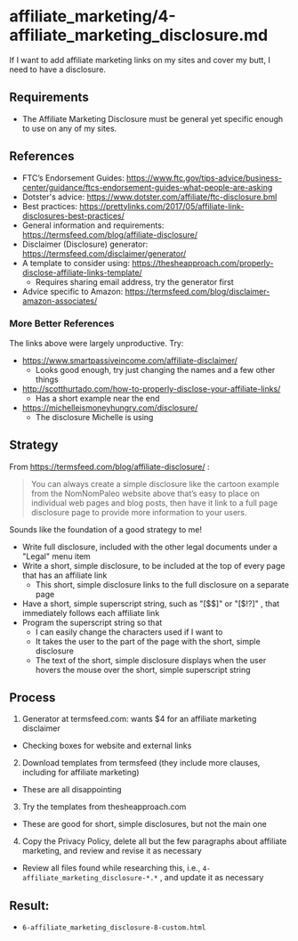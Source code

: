 
# affiliate_marketing/4-affiliate_marketing_disclosure.md

If I want to add affiliate marketing links on my sites and cover my butt, I need to have a disclosure.

## Requirements

- The Affiliate Marketing Disclosure must be general yet specific enough to use on any of my sites.

## References

- FTC’s Endorsement Guides: https://www.ftc.gov/tips-advice/business-center/guidance/ftcs-endorsement-guides-what-people-are-asking
- Dotster's advice: https://www.dotster.com/affiliate/ftc-disclosure.bml
- Best practices: https://prettylinks.com/2017/05/affiliate-link-disclosures-best-practices/
- General information and requirements: https://termsfeed.com/blog/affiliate-disclosure/
- Disclaimer (Disclosure) generator: https://termsfeed.com/disclaimer/generator/
- A template to consider using: https://thesheapproach.com/properly-disclose-affiliate-links-template/
  - Requires sharing email address, try the generator first
- Advice specific to Amazon: https://termsfeed.com/blog/disclaimer-amazon-associates/

### More Better References

The links above were largely unproductive.  Try:

- https://www.smartpassiveincome.com/affiliate-disclaimer/
  - Looks good enough, try just changing the names and a few other things
- http://scotthurtado.com/how-to-properly-disclose-your-affiliate-links/
  - Has a short example near the end
- https://michelleismoneyhungry.com/disclosure/
  - The disclosure Michelle is using

## Strategy

From https://termsfeed.com/blog/affiliate-disclosure/ :

> You can always create a simple disclosure like the cartoon example from the NomNomPaleo website above that’s easy to place on individual web pages and blog posts, then have it link to a full page disclosure page to provide more information to your users.

Sounds like the foundation of a good strategy to me!

- Write full disclosure, included with the other legal documents under a "Legal" menu item
- Write a short, simple disclosure, to be included at the top of every page that has an affiliate link
  - This short, simple disclosure links to the full disclosure on a separate page
- Have a short, simple superscript string, such as "[$$]" or "[$!?]" , that immediately follows each affiliate link
- Program the superscript string so that
  - I can easily change the characters used if I want to
  - It takes the user to the part of the page with the short, simple disclosure
  - The text of the short, simple disclosure displays when the user hovers the mouse over the short, simple superscript string

## Process

1. Generator at termsfeed.com: wants $4 for an affiliate marketing disclaimer
  - Checking boxes for website and external links
2. Download templates from termsfeed (they include more clauses, including for affiliate marketing)
  - These are all disappointing
3. Try the templates from thesheapproach.com
  - These are good for short, simple disclosures, but not the main one
4. Copy the Privacy Policy, delete all but the few paragraphs about affiliate marketing, and review and revise it as necessary
  - Review all files found while researching this, i.e., `4-affiliate_marketing_disclosure-*.*` , and update it as necessary

## Result:

- `6-affiliate_marketing_disclosure-8-custom.html`



